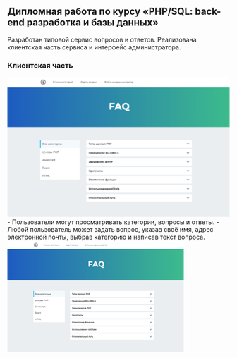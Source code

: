 <h2>Дипломная работа по курсу «PHP/SQL: back-end разработка и базы данных»</h2>

Разработан типовой сервис вопросов и ответов. Pеализована клиентская часть сервиса и интерфейс администратора.

<h3>Клиентская часть</h3>
<img src="resources/client.jpg" />
- Пользователи могут просматривать категории, вопросы и ответы.
- Любой пользователь может задать вопрос, указав своё имя, адрес электронной почты, выбрав категорию и написав текст вопроса.
<img src="resources/client.png" />

